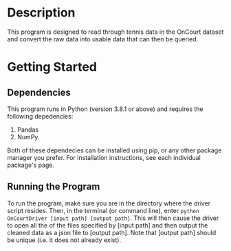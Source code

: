 # Description 
This program is designed to read through tennis data in the OnCourt dataset and convert the raw data into usable data that can then be queried.
# Getting Started
## Dependencies
This program runs in Python (version 3.8.1 or above) and requires the following depedencies:
1. Pandas
2. NumPy.

Both of these dependecies can be installed using pip, or any other package manager you prefer. For installation instructions, see each individual package's page.
## Running the Program
To run the program, make sure you are in the directory where the driver script resides. Then, in the terminal (or command line), enter `python OnCourtDriver [input path] [output path]`. This will then cause the driver to open all the of the files specified by [input path] and then output the cleaned data as a json file to [output path]. Note that [output path] should be unique (i.e. it does not already exist).
